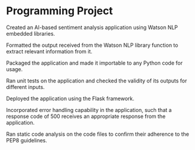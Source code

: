 # Programming Project
Created an AI-based sentiment analysis application using Watson NLP embedded libraries.

Formatted the output received from the Watson NLP library function to extract relevant information from it.

Packaged the application and made it importable to any Python code for usage.

Ran unit tests on the application and checked the validity of its outputs for different inputs.

Deployed the application using the Flask framework.

Incorporated error handling capability in the application, such that a response code of 500 receives an appropriate response from the application.

Ran static code analysis on the code files to confirm their adherence to the PEP8 guidelines.
